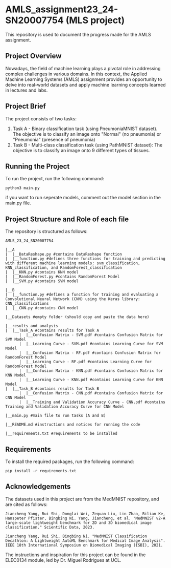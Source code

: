 # AMLS_assignment23_24-SN20007754 (MLS project)
This repository is used to document the progress made for the AMLS assignment. 

## Project Overview
Nowadays, the field of machine learning plays a pivotal role in addressing complex challenges in various domains. In this context, the Applied Machine Learning Systems (AMLS) assignment provides an opportunity to delve into real-world datasets and apply machine learning concepts learned in lectures and labs.

## Project Brief
The project consists of two tasks:
1. Task A - Binary classification task (using PneumoniaMNIST dataset). The objective is to classify an image onto "Normal" (no pneumonia) or "Pneumonia" (presence of pneumonia)
2. Task B - Multi-class classification task (using PathMNIST dataset): The objective is to classify an image onto 9 different types of tissues.


## Running the Project
To run the project, run the following command:
```
python3 main.py
```
if you want to run seperate models, comment out the model section in the main.py file.

## Project Structure and Role of each file
The repository is structured as follows:

```
AMLS_23_24_SN20007754

|__A
|  |__DataReshape.py #contains DataReshape function
|  |__function.py #defines three functions for training and predicting with different machine learning models: svm_classification, KNN_classification, and RandomForest_classification
|  |__KNN.py #contains KNN model
|  |__RandomForest.py #contains RandomForest Model
|  |__SVM.py #contains SVM model

|__B
|  |__function.py #defines a function for training and evaluating a Convolutional Neural Network (CNN) using the Keras library: CNN_classifications 
|  |__CNN.py #contains CNN model

|__Datasets #empty folder (should copy and paste the data here)

|__results_and_analysis
|  |__Task_A #contains results for Task A
      |  |__Confusion Matrix - SVM.pdf #contains Confusion Matrix for SVM Model
      |  |__Learning Curve - SVM.pdf #contains Learning Curve for SVM Model
      |  |__Confusion Matrix - RF.pdf #contains Confusion Matrix for RandomForest Model
      |  |__Learning Curve - RF.pdf #contains Learning Curve for RandomForest Model
      |  |__Confusion Matrix - KNN.pdf #contains Confusion Matrix for KNN Model
      |  |__Learning Curve - KNN.pdf #contains Learning Curve for KNN Model
|  |__Task_B #contains results for Task B
      |  |__Confusion Matrix - CNN.pdf #contains Confusion Matrix for CNN Model
      |  |__Training and Validation Accuracy Curve - CNN.pdf #contains Training and Validation Accuracy Curve for CNN Model

|__main.py #main file to run tasks (A and B)

|__README.md #instructions and notices for running the code

|__requirements.txt #requirements to be installed

```

## Requirements
To install the required packages, run the following command:
```
pip install -r requirements.txt
```

## Acknowledgements
The datasets used in this project are from the MedMNIST repository, and are cited as follows:
```
Jiancheng Yang, Rui Shi, Donglai Wei, Zequan Liu, Lin Zhao, Bilian Ke, Hanspeter Pfister, Bingbing Ni. Yang, Jiancheng, et al. "MedMNIST v2-A large-scale lightweight benchmark for 2D and 3D biomedical image classification." Scientific Data, 2023.
                            
Jiancheng Yang, Rui Shi, Bingbing Ni. "MedMNIST Classification Decathlon: A Lightweight AutoML Benchmark for Medical Image Analysis". IEEE 18th International Symposium on Biomedical Imaging (ISBI), 2021.
```
The instructions and inspiration for this project can be found in the ELEC0134 module, led by Dr. Miguel Rodrigues at UCL.
